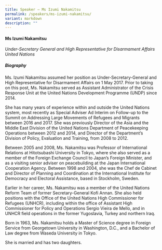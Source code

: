 ```yaml
---
title: Speaker – Ms Izumi Nakamitsu
permalink: /speakers/ms-izumi-nakamitsu/
variant: markdown
description: ""
---
```

#### **Ms Izumi Nakamitsu**

*Under-Secretary General and High Representative for Disarmament Affairs<br>United Nations*

##### **Biography**
Ms. Izumi Nakamitsu assumed her position as Under-Secretary-General and High Representative for Disarmament Affairs on 1 May 2017. Prior to taking on this post, Ms. Nakamitsu served as Assistant Administrator of the Crisis Response Unit at the United Nations Development Programme (UNDP) since 2014.

She has many years of experience within and outside the United Nations system, most recently as Special Adviser Ad Interim on Follow-up to the Summit on Addressing Large Movements of Refugees and Migrants between 2016 and 2017. She was previously Director of the Asia and the Middle East Division of the United Nations Department of Peacekeeping Operations between 2012 and 2014, and Director of the Department’s Division of Policy, Evaluation and Training, from 2008 to 2012.

Between 2005 and 2008, Ms. Nakamitsu was Professor of International Relations at Hitotsubashi University in Tokyo, where she also served as a member of the Foreign Exchange Council to Japan’s Foreign Minister, and as a visiting senior adviser on peacebuilding at the Japan International Cooperation Agency. Between 1998 and 2004, she was the Chef de Cabinet and Director of Planning and Coordination at the International Institute for Democracy and Electoral Assistance, based in Stockholm, Sweden.

Earlier in her career, Ms. Nakamitsu was a member of the United Nations Reform Team of former Secretary-General Kofi Annan. She also held positions with the Office of the United Nations High Commissioner for Refugees (UNHCR), including within the office of Assistant High Commissioner for Policy and Operations Sergio Vieira de Mello, and in UNHCR field operations in the former Yugoslavia, Turkey and northern Iraq.

Born in 1963, Ms. Nakamitsu holds a Master of Science degree in Foreign Service from Georgetown University in Washington, D.C., and a Bachelor of Law degree from Waseda University in Tokyo.

She is married and has two daughters.

